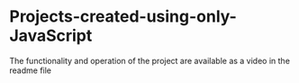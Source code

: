 # Projects-created-using-only-JavaScript
The functionality and operation of the project are available as a video in the readme file
